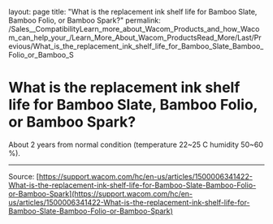layout: page
title: "What is the replacement ink shelf life for Bamboo Slate, Bamboo Folio, or Bamboo Spark?"
permalink: /Sales__CompatibilityLearn_more_about_Wacom_Products_and_how_Wacom_can_help_your_/Learn_More_About_Wacom_ProductsRead_More/Last/Previous/What_is_the_replacement_ink_shelf_life_for_Bamboo_Slate_Bamboo_Folio_or_Bamboo_S

# What is the replacement ink shelf life for Bamboo Slate, Bamboo Folio, or Bamboo Spark?

About 2 years from normal condition (temperature 22~25 C humidity 50~60 %).

---
Source: [https://support.wacom.com/hc/en-us/articles/1500006341422-What-is-the-replacement-ink-shelf-life-for-Bamboo-Slate-Bamboo-Folio-or-Bamboo-Spark](https://support.wacom.com/hc/en-us/articles/1500006341422-What-is-the-replacement-ink-shelf-life-for-Bamboo-Slate-Bamboo-Folio-or-Bamboo-Spark)
